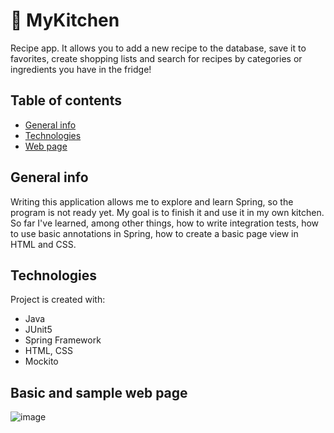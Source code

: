 # 🍰 MyKitchen
Recipe app. It allows you to add a new recipe to the database, 
save it to favorites, create shopping lists 
and search for recipes by categories or ingredients you have in the fridge!

## Table of contents
* [General info](#general-info)
* [Technologies](#technologies)
* [Web page](#basic-and-sample-web-page)

## General info
Writing this application allows me to explore and learn Spring, so the program is not ready yet.
My goal is to finish it and use it in my own kitchen.
So far I've learned, among other things, how to write integration tests,
how to use basic annotations in Spring, how to create a basic page view in HTML and CSS.

## Technologies
Project is created with:
* Java
* JUnit5
* Spring Framework
* HTML, CSS
* Mockito

## Basic and sample web page

![image](https://user-images.githubusercontent.com/92216550/210362259-b1dce233-f4e5-4d3f-9feb-42adfec36754.png)

